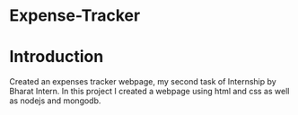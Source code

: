 # Expense-Tracker

# Introduction

Created an expenses tracker webpage, my second task of Internship by Bharat Intern.
In this project I created a webpage using html and css as well as nodejs and mongodb.

